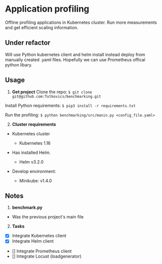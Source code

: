 # Application profiling

Offline profiling applications in Kubernetes cluster. Run more measurements and get efficient scaling information.

## Under refactor
  Will use Python kubernetes client and helm install instead deploy from manually created .yaml files. Hopefully we can use Prometheus offical python libary.

## Usage
1. **Get project**
  Clone the repo:
  `$ git clone git@github.com:Tutkovics/benchmarking.git`

  Install Python requirements:
  `$ pip3 install -r requirements.txt`

  Run the profiling:
  `$ python benchmarking/src/manin.py <config_file.yaml>`

2. **Cluster requirements**
  - Kubernetes cluster
    - Kubernetes 1.16
    
  - Has installed Helm.
    - Helm v3.2.0
  
  - Develop environment:
    - Minikube: v1.4.0

## Notes
1. **benchmark.py**
  - Was the previous project's main file

2. **Tasks**
  - [x] Integrate Kubernetes client
  - [x] Integrate Helm client 
  - [] Integrate Prometheus client
  - [] Integrate Locust (loadgenerator)
  
